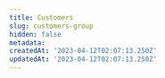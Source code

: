 ```yaml
---
title: Customers
slug: customers-group
hidden: false
metadata:
createdAt: '2023-04-12T02:07:13.250Z'
updatedAt: '2023-04-12T02:07:13.250Z'
---
```

